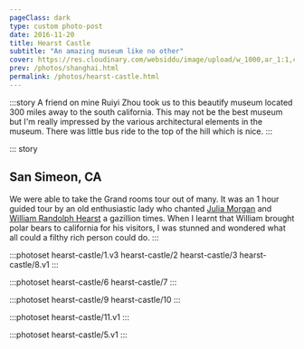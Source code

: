 ```yaml
---
pageClass: dark
type: custom photo-post
date: 2016-11-20
title: Hearst Castle
subtitle: "An amazing museum like no other"
cover: https://res.cloudinary.com/websiddu/image/upload/w_1000,ar_1:1,c_fill,g_auto/v1481403264/photos/hearst-castle/10.webp
prev: /photos/shanghai.html
permalink: /photos/hearst-castle.html
---
```


:::story
A friend on mine Ruiyi Zhou took us to this beautify museum located 300 miles away to the south california. This may not be the best museum but I'm really impressed by the various architectural elements in the museum. There was little bus ride to the top of the hill which is nice.
:::

::: story

## San Simeon, CA

We were able to take the Grand rooms tour out of many. It was an 1 hour guided tour by an old enthusiastic lady who chanted <a href='https://en.wikipedia.org/wiki/Julia_Morgan' target="_blank">Julia Morgan</a> and <a href="https://en.wikipedia.org/wiki/William_Randolph_Hearst" target="_blank">William Randolph Hearst</a> a gazillion times. When I learnt that William brought polar bears to california for his visitors, I was stunned and wondered what all could a filthy rich person could do.
:::

:::photoset hearst-castle/1.v3 hearst-castle/2 hearst-castle/3 hearst-castle/8.v1
:::

:::photoset hearst-castle/6 hearst-castle/7
:::

:::photoset hearst-castle/9 hearst-castle/10
:::

:::photoset hearst-castle/11.v1
:::

:::photoset hearst-castle/5.v1
:::
